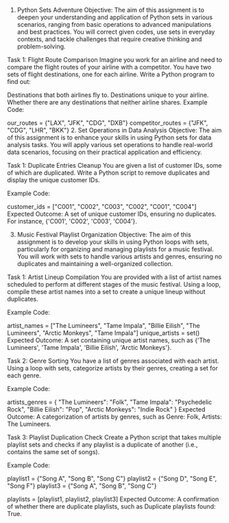 1. Python Sets Adventure
Objective:
The aim of this assignment is to deepen your understanding and application of Python sets in various scenarios, ranging from basic operations to advanced manipulations and best practices. You will correct given codes, use sets in everyday contexts, and tackle challenges that require creative thinking and problem-solving.

Task 1: Flight Route Comparison
Imagine you work for an airline and need to compare the flight routes of your airline with a competitor. You have two sets of flight destinations, one for each airline. Write a Python program to find out:

Destinations that both airlines fly to.
Destinations unique to your airline.
Whether there are any destinations that neither airline shares.
Example Code:

our_routes = {"LAX", "JFK", "CDG", "DXB"}
competitor_routes = {"JFK", "CDG", "LHR", "BKK"}
2. Set Operations in Data Analysis
Objective:
The aim of this assignment is to enhance your skills in using Python sets for data analysis tasks. You will apply various set operations to handle real-world data scenarios, focusing on their practical application and efficiency.

Task 1: Duplicate Entries Cleanup
You are given a list of customer IDs, some of which are duplicated. Write a Python script to remove duplicates and display the unique customer IDs.

Example Code:

customer_ids = ["C001", "C002", "C003", "C002", "C001", "C004"]
Expected Outcome:
A set of unique customer IDs, ensuring no duplicates. For instance, {'C001', 'C002', 'C003', 'C004'}.

3. Music Festival Playlist Organization
Objective:
The aim of this assignment is to develop your skills in using Python loops with sets, particularly for organizing and managing playlists for a music festival. You will work with sets to handle various artists and genres, ensuring no duplicates and maintaining a well-organized collection.

Task 1: Artist Lineup Compilation
You are provided with a list of artist names scheduled to perform at different stages of the music festival. Using a loop, compile these artist names into a set to create a unique lineup without duplicates.

Example Code:

artist_names = ["The Lumineers", "Tame Impala", "Billie Eilish", "The Lumineers", "Arctic Monkeys", "Tame Impala"]
unique_artists = set()
Expected Outcome:
A set containing unique artist names, such as {'The Lumineers', 'Tame Impala', 'Billie Eilish', 'Arctic Monkeys'}.

Task 2: Genre Sorting
You have a list of genres associated with each artist. Using a loop with sets, categorize artists by their genres, creating a set for each genre.

Example Code:

artists_genres = {
    "The Lumineers": "Folk",
    "Tame Impala": "Psychedelic Rock",
    "Billie Eilish": "Pop",
    "Arctic Monkeys": "Indie Rock"
}
Expected Outcome:
A categorization of artists by genres, such as Genre: Folk, Artists: The Lumineers.

Task 3: Playlist Duplication Check
Create a Python script that takes multiple playlist sets and checks if any playlist is a duplicate of another (i.e., contains the same set of songs).

Example Code:

playlist1 = {"Song A", "Song B", "Song C"}
playlist2 = {"Song D", "Song E", "Song F"}
playlist3 = {"Song A", "Song B", "Song C"}

playlists = [playlist1, playlist2, playlist3]
Expected Outcome:
A confirmation of whether there are duplicate playlists, such as Duplicate playlists found: True.